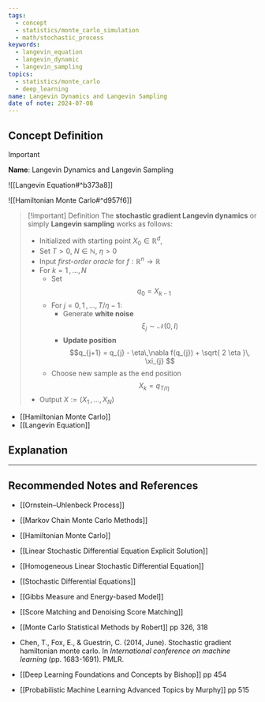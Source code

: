 ```yaml
---
tags:
  - concept
  - statistics/monte_carlo_simulation
  - math/stochastic_process
keywords:
  - langevin_equation
  - langevin_dynamic
  - langevin_sampling
topics:
  - statistics/monte_carlo
  - deep_learning
name: Langevin Dynamics and Langevin Sampling
date of note: 2024-07-08
---
```


## Concept Definition

>[!important]
>**Name**: Langevin Dynamics and Langevin Sampling

![[Langevin Equation#^b373a8]]


![[Hamiltonian Monte Carlo#^d957f6]]


>[!important] Definition
>The **stochastic gradient Langevin dynamics** or simply **Langevin sampling** works as follows:
>- Initialized with starting point $X_{0} \in \mathbb{R}^d$, 
>- Set $T >0$, $N \in \mathbb{N}$, $\eta >0$
>- Input *first-order oracle* for $f:\mathbb{R}^n \to \mathbb{R}$
>- For $k = 1 \,{,}\ldots{,}\, N$ 
>	- Set $$q_{0} = X_{k-1}$$
>	- For $j = 0, 1 \,{,}\ldots{,}\,  T/\eta -1$:
>		- Generate **white noise** $$\xi_{j} \sim \mathcal{N}(0, I)$$
>		- **Update position** $$q_{j+1} = q_{j} - \eta\,\nabla f(q_{j}) + \sqrt{ 2 \eta }\, \xi_{j} $$
>	- Choose new sample as the end position$$X_{k} = q_{T / \eta}$$
>- Output $X := \left(X_{1} \,{,}\ldots{,}\,X_{N}\right)$

- [[Hamiltonian Monte Carlo]]
- [[Langevin Equation]]


## Explanation





-----------
##  Recommended Notes and References


- [[Ornstein–Uhlenbeck Process]]

- [[Markov Chain Monte Carlo Methods]]
- [[Hamiltonian Monte Carlo]]


- [[Linear Stochastic Differential Equation Explicit Solution]]
- [[Homogeneous Linear Stochastic Differential Equation]]
- [[Stochastic Differential Equations]]

- [[Gibbs Measure and Energy-based Model]]
- [[Score Matching and Denoising Score Matching]]



- [[Monte Carlo Statistical Methods by Robert]] pp 326, 318
- Chen, T., Fox, E., & Guestrin, C. (2014, June). Stochastic gradient hamiltonian monte carlo. In _International conference on machine learning_ (pp. 1683-1691). PMLR.
- [[Deep Learning Foundations and Concepts by Bishop]] pp 454 
- [[Probabilistic Machine Learning Advanced Topics by Murphy]] pp 515
